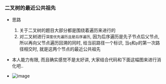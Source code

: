 ### 二叉树的最近公共祖先
* 思路
  1. 关于二叉树的题目大部分都是围绕着遍历来进行的
  2. 对二叉树进行`深度优先遍历且是后序遍历`, 因为后序遍历是先子节点后父节点, 所以再向父节点遍历回溯的同时, 给当前路径一个标识, 当`q`和`p`的第一次路径相交时, 就是这两个节点的最近公共祖先 

* 本人能力有限, 而且确实感觉不是太好讲, 大家结合代码和下面这幅图来进行消化吧..
* ![image](https://github.com/toastbin/DailyProblems/blob/master/src/code/3lowestCommonAncestor/lowestCommonAncestor.jpg)